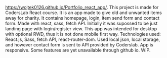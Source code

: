 https://wojtek0126.github.io/Portfolio_react_app/. This project is made for CodersLab React course. It is an app made to give old and unwanted items away for charity. It contains homepage, login, item send form and contact form. Made with react, sass, fetch API. Initially it was supossed to be just landing page with login/register view. This app was intended for desktop with optional RWD, thus it is not done mobile first way. Technologies used: React.js, Sass, fetch API, react-router-dom. Used local json, local storage, and however contact form is sent to API provided by Coderslab. App is responsive. Some features are yet unavailable through github io. WIP.
